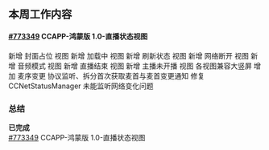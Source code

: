 ## 本周工作内容

#### [#773349](https://icc.pm.netease.com/v6/issues/773349) CCAPP-鸿蒙版 1.0-直播状态视图
新增 封面占位 视图
新增 加载中 视图
新增 刷新状态 视图
新增 网络断开 视图
新增 音频模式 视图
新增 直播结束 视图
新增 主播未开播 视图
各视图兼容大竖屏
增加 麦序变更 协议监听、拆分首次获取麦首与麦首变更通知
修复 CCNetStatusManager 未能监听网络变化问题


### 总结

**已完成**  
[#773349](https://icc.pm.netease.com/v6/issues/773349) CCAPP-鸿蒙版 1.0-直播状态视图